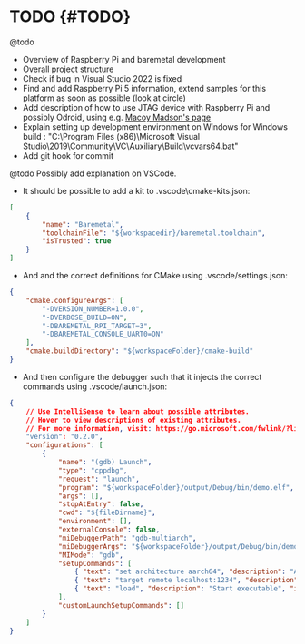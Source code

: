 # TODO {#TODO}

@todo
- Overview of Raspberry Pi and baremetal development
- Overall project structure
- Check if bug in Visual Studio 2022 is fixed
- Find and add Raspberry Pi 5 information, extend samples for this platform as soon as possible (look at circle)
- Add description of how to use JTAG device with Raspberry Pi and possibly Odroid, using e.g. [Macoy Madson's page](https://macoy.me/blog/programming/RaspberryPi5Debugging)
- Explain setting up development environment on Windows for Windows build : "C:\Program Files (x86)\Microsoft Visual Studio\2019\Community\VC\Auxiliary\Build\vcvars64.bat"
- Add git hook for commit

@todo Possibly add explanation on VSCode.
- It should be possible to add a kit to .vscode\cmake-kits.json:
```json
[
    {
        "name": "Baremetal",
        "toolchainFile": "${workspacedir}/baremetal.toolchain",
        "isTrusted": true
    }
]
```
- And and the correct definitions for CMake using .vscode/settings.json:
```json
{
    "cmake.configureArgs": [
        "-DVERSION_NUMBER=1.0.0",
        "-DVERBOSE_BUILD=ON",
        "-DBAREMETAL_RPI_TARGET=3",
        "-DBAREMETAL_CONSOLE_UART0=ON"
    ],
    "cmake.buildDirectory": "${workspaceFolder}/cmake-build"
}
```
- And then configure the debugger such that it injects the correct commands using .vscode/launch.json:
```json
{
    // Use IntelliSense to learn about possible attributes.
    // Hover to view descriptions of existing attributes.
    // For more information, visit: https://go.microsoft.com/fwlink/?linkid=830387
    "version": "0.2.0",
    "configurations": [
        {
            "name": "(gdb) Launch",
            "type": "cppdbg",
            "request": "launch",
            "program": "${workspaceFolder}/output/Debug/bin/demo.elf",
            "args": [],
            "stopAtEntry": false,
            "cwd": "${fileDirname}",
            "environment": [],
            "externalConsole": false,
            "miDebuggerPath": "gdb-multiarch",
            "miDebuggerArgs": "${workspaceFolder}/output/Debug/bin/demo.elf",
            "MIMode": "gdb",
            "setupCommands": [
                { "text": "set architecture aarch64", "description": "ARM64 architecture", "ignoreFailures": false },
                { "text": "target remote localhost:1234", "description": "Connect to QEMU", "ignoreFailures": false },
                { "text": "load", "description": "Start executable", "ignoreFailures": false }                
            ],
            "customLaunchSetupCommands": []
        }
    ]
}
```
